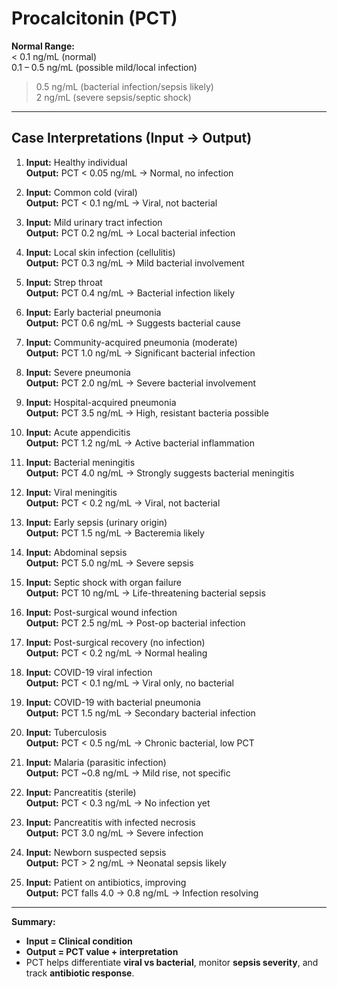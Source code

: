 # Procalcitonin (PCT) 

**Normal Range:**  
< 0.1 ng/mL (normal)  
0.1 – 0.5 ng/mL (possible mild/local infection)  
> 0.5 ng/mL (bacterial infection/sepsis likely)  
> 2 ng/mL (severe sepsis/septic shock)

---

## Case Interpretations (Input → Output)

1. **Input:** Healthy individual  
   **Output:** PCT < 0.05 ng/mL → Normal, no infection  

2. **Input:** Common cold (viral)  
   **Output:** PCT < 0.1 ng/mL → Viral, not bacterial  

3. **Input:** Mild urinary tract infection  
   **Output:** PCT 0.2 ng/mL → Local bacterial infection  

4. **Input:** Local skin infection (cellulitis)  
   **Output:** PCT 0.3 ng/mL → Mild bacterial involvement  

5. **Input:** Strep throat  
   **Output:** PCT 0.4 ng/mL → Bacterial infection likely  

6. **Input:** Early bacterial pneumonia  
   **Output:** PCT 0.6 ng/mL → Suggests bacterial cause  

7. **Input:** Community-acquired pneumonia (moderate)  
   **Output:** PCT 1.0 ng/mL → Significant bacterial infection  

8. **Input:** Severe pneumonia  
   **Output:** PCT 2.0 ng/mL → Severe bacterial involvement  

9. **Input:** Hospital-acquired pneumonia  
   **Output:** PCT 3.5 ng/mL → High, resistant bacteria possible  

10. **Input:** Acute appendicitis  
    **Output:** PCT 1.2 ng/mL → Active bacterial inflammation  

11. **Input:** Bacterial meningitis  
    **Output:** PCT 4.0 ng/mL → Strongly suggests bacterial meningitis  

12. **Input:** Viral meningitis  
    **Output:** PCT < 0.2 ng/mL → Viral, not bacterial  

13. **Input:** Early sepsis (urinary origin)  
    **Output:** PCT 1.5 ng/mL → Bacteremia likely  

14. **Input:** Abdominal sepsis  
    **Output:** PCT 5.0 ng/mL → Severe sepsis  

15. **Input:** Septic shock with organ failure  
    **Output:** PCT 10 ng/mL → Life-threatening bacterial sepsis  

16. **Input:** Post-surgical wound infection  
    **Output:** PCT 2.5 ng/mL → Post-op bacterial infection  

17. **Input:** Post-surgical recovery (no infection)  
    **Output:** PCT < 0.2 ng/mL → Normal healing  

18. **Input:** COVID-19 viral infection  
    **Output:** PCT < 0.1 ng/mL → Viral only, no bacterial  

19. **Input:** COVID-19 with bacterial pneumonia  
    **Output:** PCT 1.5 ng/mL → Secondary bacterial infection  

20. **Input:** Tuberculosis  
    **Output:** PCT < 0.5 ng/mL → Chronic bacterial, low PCT  

21. **Input:** Malaria (parasitic infection)  
    **Output:** PCT ~0.8 ng/mL → Mild rise, not specific  

22. **Input:** Pancreatitis (sterile)  
    **Output:** PCT < 0.3 ng/mL → No infection yet  

23. **Input:** Pancreatitis with infected necrosis  
    **Output:** PCT 3.0 ng/mL → Severe infection  

24. **Input:** Newborn suspected sepsis  
    **Output:** PCT > 2 ng/mL → Neonatal sepsis likely  

25. **Input:** Patient on antibiotics, improving  
    **Output:** PCT falls 4.0 → 0.8 ng/mL → Infection resolving  

---

**Summary:**  
- **Input = Clinical condition**  
- **Output = PCT value + interpretation**  
- PCT helps differentiate **viral vs bacterial**, monitor **sepsis severity**, and track **antibiotic response**.


